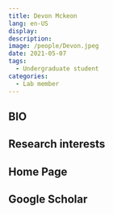 ```yaml
---
title: Devon Mckeon
lang: en-US
display: 
description: 
image: /people/Devon.jpeg
date: 2021-05-07
tags:
  - Undergraduate student
categories:
  - Lab member
--- 
```


## BIO


## Research interests


## Home Page

## Google Scholar
